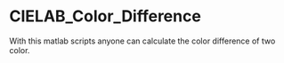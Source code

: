 # CIELAB_Color_Difference
With this matlab scripts anyone can calculate the color difference of two color.
